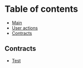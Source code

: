 # Table of contents

* [Main](README.md)
* [User actions](user-actions.md)
* [Contracts](contracts.md)

## Contracts

* [Test](contracts-1/test.md)
